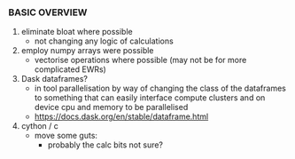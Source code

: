 ### BASIC OVERVIEW ####
 1. eliminate bloat where possible
    - not changing any logic of calculations 
 3. employ numpy arrays were possible
     - vectorise operations where possible (may not be for more complicated EWRs)
  4. Dask dataframes?
     - in tool parallelisation by way of changing the class of the dataframes to something that can easily interface compute clusters and on device cpu and memory to be parallelised
     - https://docs.dask.org/en/stable/dataframe.html
  5. cython / c 
     - move some guts:
       - probably the calc bits not sure? 
